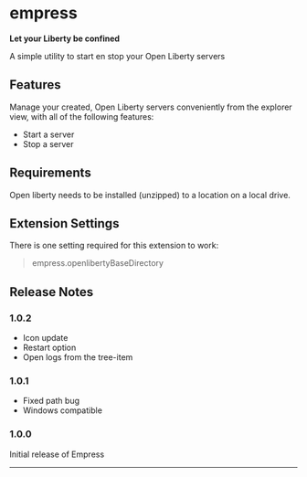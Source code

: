 # empress

**Let your Liberty be confined**

A simple utility to start en stop your Open Liberty servers

## Features

Manage your created, Open Liberty servers conveniently from the explorer view, with all of the following features:

* Start a server
* Stop a server

## Requirements

Open liberty needs to be installed (unzipped) to a location on a local drive.

## Extension Settings

There is one setting required for this extension to work:

> empress.openlibertyBaseDirectory

## Release Notes

### 1.0.2
- Icon update
- Restart option
- Open logs from the tree-item

### 1.0.1

- Fixed path bug
- Windows compatible

### 1.0.0

Initial release of Empress


--------------------------------------------------------------------------------------------------
